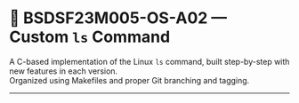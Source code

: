 
# 🧩 BSDSF23M005-OS-A02 — Custom `ls` Command

A C-based implementation of the Linux `ls` command, built step-by-step with new features in each version.  
Organized using Makefiles and proper Git branching and tagging.

---


